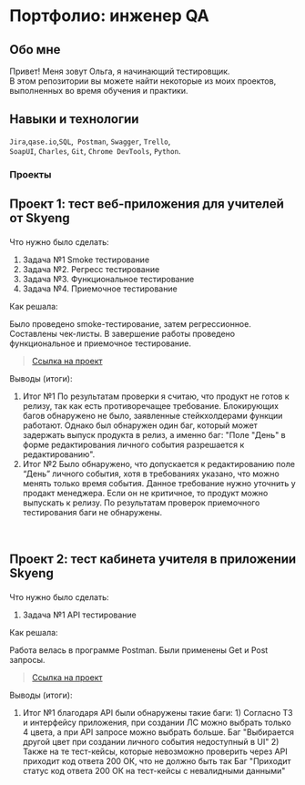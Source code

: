 # Портфолио: инженер QA

## Обо мне 

Привет! Меня зовут Ольга, я начинающий тестировщик. <br>
В этом репозитории вы можете найти некоторые из моих проектов, выполненных во время обучения и практики.
<br>

## Навыки и технологии
``Jira``,``qase.io``,``SQL``,`` Postman``, ``Swagger``, ``Trello``, <br>
``SoapUI``, ``Charles``, ``Git``, ``Chrome DevTools``,  ``Python``.




### Проекты

## <p> Проект 1: тест веб-приложения для учителей от Skyeng</p>
<p>Что нужно было сделать:<p>
<ol>
  <li>Задача №1 Smoke тестирование</li>
  <li>Задача №2. Регресс тестирование</li>
  <li>Задача №3. Функциональное тестирование</li>
  <li>Задача №4. Приемочное тестирование</li>
</ol>

<p>Как решала: <p>
Было проведено smoke-тестирование, затем регрессионное. Составлены чек-листы.
В завершение работы проведено функциональное и приемочное тестирование.


> <a href="https://lobanova777.atlassian.net/wiki/spaces/Decomposit/pages/2228238/1+2">Ссылка на проект</a>
  
 
 <p>Выводы (итоги):<p>
<ol>
  <li>Итог №1 
По результатам проверки я считаю, что продукт не готов к релизу, так как есть противоречащее требование.  
Блокирующих багов обнаружено не было, заявленные стейкхолдерами функции работают.
Однако был обнаружен один баг, который может задержать выпуск продукта в релиз, а именно баг: "Поле "День" в форме редактирования личного события разрешается к редактированию".</li>
  
  <li>Итог №2 
Было обнаружено, что допускается к редактированию поле “День” личного события, хотя в требованиях указано, что можно менять только время события. Данное требование нужно уточнить у продакт менеджера. Если он не критичное, то продукт можно выпускать к релизу.
По результатам проверок приемочного тестирования баги не обнаружены.
  </li>
</ol>


<br> 

## <p> Проект 2: тест кабинета учителя в приложении Skyeng</p>
<p>Что нужно было сделать:<p>
<ol>
  <li>Задача №1 API тестирование </li>
</ol>

<p>Как решала: <p>
Работа велась в программе Postman. Были применены Get и Post запросы.

>  <a href="https://www.postman.com/bold-crater-130965/workspace/2/collection/26711522-a501821c-33d8-4a54-ac63-ec1fe78ac5d2?action=share&creator=26711522">Ссылка на проект</a>
 
 <p>Выводы (итоги):<p>
<ol>
  <li>Итог №1 благодаря API  были обнаружены такие баги:
1) Согласно ТЗ и интерфейсу приложения, при создании ЛС можно выбрать только 4 цвета, а при API запросе можно выбрать больше.
Баг "Выбирается другой цвет при создании личного события недоступный в UI"
2) Также на те тест-кейсы, которые невозможно проверить через API приходит код ответа 200 ОК, что не должно быть так
Баг "Приходит статус код ответа 200 ОК на тест-кейсы с невалидными данными"
 </li>
</ol>



